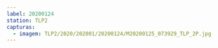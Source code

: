 ```yaml
---
label: 20200124
station: TLP2
capturas:
  - imagem: TLP2/2020/202001/20200124/M20200125_073929_TLP_2P.jpg
---
```

